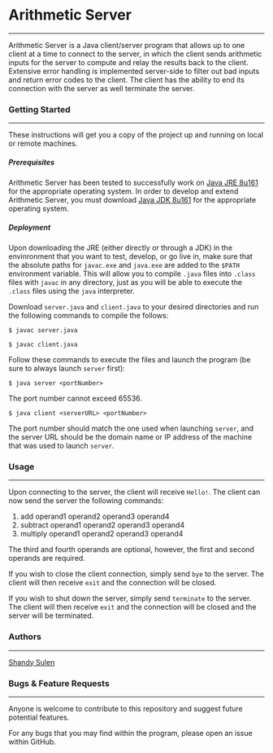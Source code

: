 # Arithmetic Server
___
Arithmetic Server is a Java client/server program that allows up to one client at a time to connect to the server, in which the client sends arithmetic inputs for the server to compute and relay the results back to the client. Extensive error handling is implemented server-side to filter out bad inputs and return error codes to the client. The client has the ability to end its connection with the server as well terminate the server.

### Getting Started
___
These instructions will get you a copy of the project up and running on local or remote machines.

##### Prerequisites
Arithmetic Server has been tested to successfully work on [Java JRE 8u161](http://www.oracle.com/technetwork/java/javase/downloads/jre8-downloads-2133155.html) for the appropriate operating system. In order to develop and extend Arithmetic Server, you must download [Java JDK 8u161](http://www.oracle.com/technetwork/java/javase/downloads/jdk8-downloads-2133151.html) for the appropriate operating system.

##### Deployment
Upon downloading the JRE (either directly or through a JDK) in the envinronment that you want to test, develop, or go live in, make sure that the absolute paths for `javac.exe` and `java.exe` are added to the `$PATH` environment variable. This will allow you to compile `.java` files into `.class` files with `javac` in any directory, just as you will be able to execute the `.class` files using the `java` interpreter.

Download `server.java` and `client.java` to your desired directories and run the following commands to compile the follows:

`$ javac server.java`

`$ javac client.java`

Follow these commands to execute the files and launch the program (be sure to always launch `server` first):

`$ java server <portNumber>`

The port number cannot exceed 65536.

`$ java client <serverURL> <portNumber>`

The port number should match the one used when launching `server`, and the server URL should be the domain name or IP address of the machine that was used to launch `server`.

### Usage
___

Upon connecting to the server, the client will receive `Hello!`. The client can now send the server the following commands:

1. add operand1 operand2 operand3 operand4
2. subtract operand1 operand2 operand3 operand4
3. multiply operand1 operand2 operand3 operand4

The third and fourth operands are optional, however, the first and second operands are required.

If you wish to close the client connection, simply send `bye` to the server. The client will then receive `exit` and the connection will be closed.

If you wish to shut down the server, simply send `terminate` to the server. The client will then receive `exit` and the connection will be closed and the server will be terminated.


### Authors
___
[Shandy Sulen](https://github.com/shandysulen)

### Bugs & Feature Requests
___
Anyone is welcome to contribute to this repository and suggest future potential features.

For any bugs that you may find within the program, please open an issue within GitHub.
